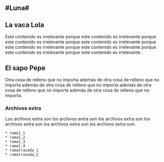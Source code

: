 #Luna#
---
## La vaca Lola ##
Este contenido es irrelevante porque este contenido es irrelevante porque este contenido es irrelevante porque este contenido es irrelevante porque este contenido es irrelevante porque este contenido es irrelevante porque este contenido es irrelevante porque este contenido es irrelevante.

## El sapo Pepe ##
Otra cosa de relleno que no importa además de otra cosa de relleno que no importa además de otra cosa de relleno que no importa además de otra cosa de relleno que no importa además de otra cosa de relleno que no importa.


### Archivos extra ###

Los archivos extra son los archivos extra son los archivos extra son los archivos extra son los archivos extra son los archivos extra son:

	* rama1_1
	* rama1_2
	* rama1_3
	* rama1_4
	* ramatrasada_1
	* ramatrasada_2





